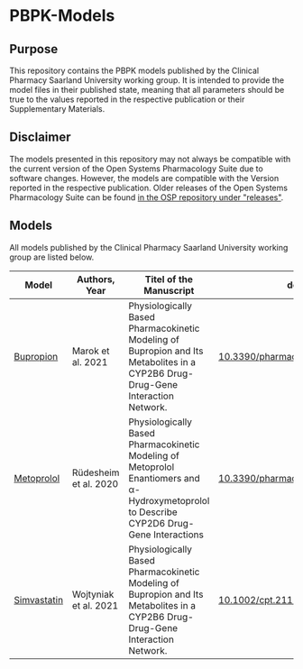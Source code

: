 # PBPK-Models

## Purpose
This repository contains the PBPK models published by the Clinical Pharmacy Saarland University working group.
It is intended to provide the model files in their published state, meaning that all parameters should be true to the values reported in the respective publication or their Supplementary Materials.
## Disclaimer
The models presented in this repository may not always be compatible with the current version of the Open Systems Pharmacology Suite due to software changes.
However, the models are compatible with the Version reported in the respective publication.
Older releases of the Open Systems Pharmacology Suite can be found [in the OSP repository under "releases"](https://github.com/Open-Systems-Pharmacology/Suite/releases).
## Models
All models published by the Clinical Pharmacy Saarland University working group are listed below.

| Model | Authors, Year | Titel of the Manuscript | doi |
| ---- | ---- | ------ | ----- |
| [Bupropion](https://github.com/Clinical-Pharmacy-Saarland-University/Bupropion-DDGI-Model/tree/c1be5038071599c55549b04fcb35afd633eca81f) | Marok et al. 2021 | Physiologically Based Pharmacokinetic Modeling of Bupropion and Its Metabolites in a CYP2B6 Drug-Drug-Gene Interaction Network. | [10.3390/pharmaceutics12121200](https://doi.org/10.3390/pharmaceutics12121200) |
| [Metoprolol](https://github.com/SRuedesh/Metoprolol-Model/tree/4d9ebcd4e5d2e3d77408dd7d5cabd9b0e8a8398b) | Rüdesheim et al. 2020 | Physiologically Based Pharmacokinetic Modeling of Metoprolol Enantiomers and α-Hydroxymetoprolol to Describe CYP2D6 Drug-Gene Interactions | [10.3390/pharmaceutics13030331](https://doi.org/10.3390/pharmaceutics13030331) |
| [Simvastatin](https://github.com/Clinical-Pharmacy-Saarland-University/Simvastatin-DDGI-Model/tree/7554439a2f7bebaa6e819f31d4f5d66e62e74c15) | Wojtyniak et al. 2021 | Physiologically Based Pharmacokinetic Modeling of Bupropion and Its Metabolites in a CYP2B6 Drug-Drug-Gene Interaction Network. | [10.1002/cpt.2111](https://doi.org/10.1002/cpt.2111) |